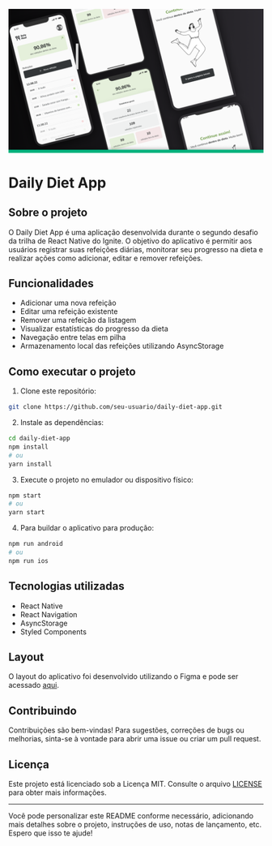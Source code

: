 ![Cook App](assets/Cover.png)

# Daily Diet App

## Sobre o projeto

O Daily Diet App é uma aplicação desenvolvida durante o segundo desafio da trilha de React Native do Ignite. O objetivo do aplicativo é permitir aos usuários registrar suas refeições diárias, monitorar seu progresso na dieta e realizar ações como adicionar, editar e remover refeições.

## Funcionalidades

- Adicionar uma nova refeição
- Editar uma refeição existente
- Remover uma refeição da listagem
- Visualizar estatísticas do progresso da dieta
- Navegação entre telas em pilha
- Armazenamento local das refeições utilizando AsyncStorage

## Como executar o projeto

1. Clone este repositório:

```bash
git clone https://github.com/seu-usuario/daily-diet-app.git
```

2. Instale as dependências:

```bash
cd daily-diet-app
npm install
# ou
yarn install
```

3. Execute o projeto no emulador ou dispositivo físico:

```bash
npm start
# ou
yarn start
```

4. Para buildar o aplicativo para produção:

```bash
npm run android
# ou
npm run ios
```

## Tecnologias utilizadas

- React Native
- React Navigation
- AsyncStorage
- Styled Components

## Layout

O layout do aplicativo foi desenvolvido utilizando o Figma e pode ser acessado [aqui](link_para_o_layout_no_figma).

## Contribuindo

Contribuições são bem-vindas! Para sugestões, correções de bugs ou melhorias, sinta-se à vontade para abrir uma issue ou criar um pull request.

## Licença

Este projeto está licenciado sob a Licença MIT. Consulte o arquivo [LICENSE](link_para_o_arquivo_license) para obter mais informações.

---

Você pode personalizar este README conforme necessário, adicionando mais detalhes sobre o projeto, instruções de uso, notas de lançamento, etc. Espero que isso te ajude!